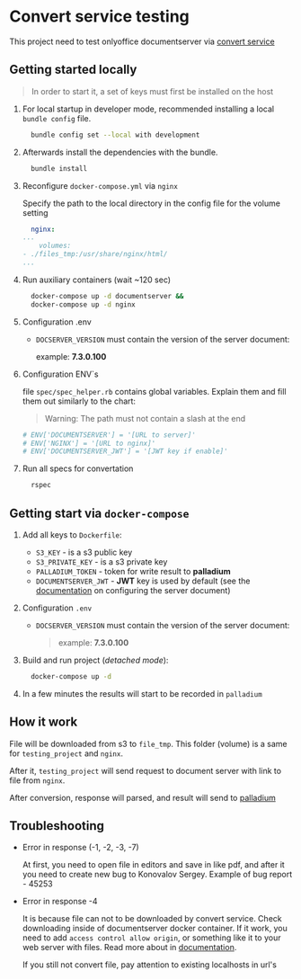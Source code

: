 # Convert service testing

This project need to test onlyoffice documentserver via [convert service](https://api.onlyoffice.com/editors/conversionapi)

## Getting started locally

>In order to start it, a set of keys must first be installed on the host

  1. For local startup in developer mode,
    recommended installing a local `bundle config` file.

      ```bash
        bundle config set --local with development
      ```

  2. Afterwards install the dependencies with the bundle.

      ```bash
        bundle install
      ```

  3. Reconfigure `docker-compose.yml` via `nginx`

      Specify the path to the local directory in the config
      file for the volume setting

      ```yml
        nginx:
      ...
          volumes:
      - ./files_tmp:/usr/share/nginx/html/
      ...
      ```

  4. Run auxiliary containers (wait ~120 sec)

      ```bash
        docker-compose up -d documentserver &&
        docker-compose up -d nginx
      ```
  
  5. Configuration .env

      * `DOCSERVER_VERSION` must contain the version of the server document:

        example: **7.3.0.100**

  6. Configuration ENV`s

      file `spec/spec_helper.rb` contains global variables.
      Explain them and fill them out similarly to the chart:

      >Warning: The path must not contain a slash at the end

      ```ruby
      # ENV['DOCUMENTSERVER'] = '[URL to server]'
      # ENV['NGINX'] = '[URL to nginx]'
      # ENV['DOCUMENTSERVER_JWT'] = '[JWT key if enable]'
      ```
  
  7. Run all specs for convertation

      ```bash
        rspec
      ```

## Getting start via `docker-compose`

  1. Add all keys to `Dockerfile`:

      * `S3_KEY` - is a s3 public key
      * `S3_PRIVATE_KEY` - is a s3 private key
      * `PALLADIUM_TOKEN` - token for write result to **palladium**
      * `DOCUMENTSERVER_JWT` - **JWT** key is used by default (see the
      [documentation](https://helpcenter.onlyoffice.com/installation/docs-community-install-docker.aspx)
      on configuring the server document)

  2. Configuration `.env`

     * `DOCSERVER_VERSION` must contain the version of the server document:

        >example: **7.3.0.100**

  3. Build and run project (*detached mode*):

      ```bash
        docker-compose up -d
      ```

  4. In a few minutes the results will start to be recorded in `palladium`

## How it work

  File will be downloaded from s3 to `file_tmp`.
  This folder (volume) is a same for `testing_project` and `nginx`.
  
  After it, `testing_project` will send request to document server
  with link to file from `nginx`.

  After conversion, response will parsed, and result will send to [palladium](https://github.com/ONLYOFFICE-QA/palladium-view)

## Troubleshooting

* Error in response (-1, -2, -3,  -7)

  At first, you need to open file in editors and save in like pdf, and after it
  you need to create new bug to Konovalov Sergey. Example of bug report - 45253

* Error in response -4

  It is because file can not to be downloaded by convert service.
  Check downloading inside of documentserver docker container.
  If it work, you need to add `access control allow origin`,
  or something like it to your web server with files. Read more about in
  [documentation](https://api.onlyoffice.com/editors/conversionapi#error-codes).

  If you still not convert file,  pay attention to existing localhosts in url's
